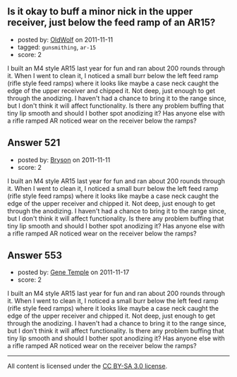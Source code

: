 ## Is it okay to buff a minor nick in the upper receiver, just below the feed ramp of an AR15?

- posted by: [OldWolf](https://stackexchange.com/users/-1/111-oldwolf) on 2011-11-11
- tagged: `gunsmithing`, `ar-15`
- score: 2

I built an M4 style AR15 last year for fun and ran about 200 rounds through it. When I went to clean it, I noticed a small burr below the left feed ramp (rifle style feed ramps) where it looks like maybe a case neck caught the edge of the upper receiver and chipped it. Not deep, just enough to get through the anodizing. I haven't had a chance to bring it to the range since, but I don't think it will affect functionality. Is there any problem buffing that tiny lip smooth and should I bother spot anodizing it? Has anyone else with a rifle ramped AR noticed wear on the receiver below the ramps?


## Answer 521

- posted by: [Bryson](https://stackexchange.com/users/-1/32-bryson) on 2011-11-11
- score: 2

I built an M4 style AR15 last year for fun and ran about 200 rounds through it. When I went to clean it, I noticed a small burr below the left feed ramp (rifle style feed ramps) where it looks like maybe a case neck caught the edge of the upper receiver and chipped it. Not deep, just enough to get through the anodizing. I haven't had a chance to bring it to the range since, but I don't think it will affect functionality. Is there any problem buffing that tiny lip smooth and should I bother spot anodizing it? Has anyone else with a rifle ramped AR noticed wear on the receiver below the ramps?


## Answer 553

- posted by: [Gene Temple](https://stackexchange.com/users/-1/254-gene-temple) on 2011-11-17
- score: 2

I built an M4 style AR15 last year for fun and ran about 200 rounds through it. When I went to clean it, I noticed a small burr below the left feed ramp (rifle style feed ramps) where it looks like maybe a case neck caught the edge of the upper receiver and chipped it. Not deep, just enough to get through the anodizing. I haven't had a chance to bring it to the range since, but I don't think it will affect functionality. Is there any problem buffing that tiny lip smooth and should I bother spot anodizing it? Has anyone else with a rifle ramped AR noticed wear on the receiver below the ramps?



---

All content is licensed under the [CC BY-SA 3.0 license](https://creativecommons.org/licenses/by-sa/3.0/).
